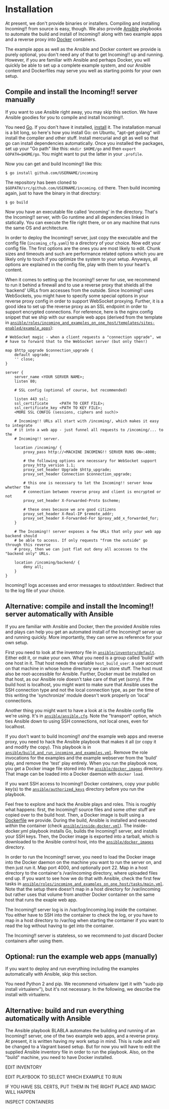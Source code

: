 Installation
============

At present, we don't provide binaries or installers. Compiling and installing Incoming!! from source is easy, though. We also provide [Ansible](http://www.ansible.com/home) playbooks to automate the build and install of Incoming!! along with two example apps and a reverse proxy into [Docker](https://www.docker.com/) containers.

The example apps as well as the Ansible and Docker content we provide is purely optional, you don't need any of that to get Incoming!! up and running. However, if you are familiar with Ansible and perhaps Docker, you will quickly be able to set up a complete example system, and our Ansible content and Dockerfiles may serve you well as starting points for your own setup.


Compile and install the Incoming!! server manually
--------------------------------------------------

If you want to use Ansible right away, you may skip this section. We have Ansible goodies for you to compile and install Incoming!!.

You need [Go](http://www.golang.org). If you don't have it installed, [install](http://golang.org/doc/install) it. The installation manual is a bit long, so here's how you install Go: on Ubuntu, "apt-get golang" will install the compiler and other stuff. Install mercurial and git as well so that go can install dependencies automatically. Once you installed the packages, set up your "Go path" like this: `mkdir $HOME/go` and then `export GOPATH=$HOME/go`. You might want to put the latter in your `.profile`.

Now you can get and build Incoming!! like this:

    $ go install github.com/USERNAME/incoming

The repository has been cloned to `$GOPATH/src/github.com/USERNAME/incoming`. cd there. Then build incoming again, just to have the binary in that directory:

    $ go build

Now you have an executable file called 'incoming' in the directory. That's the Incoming!! server, with Go runtime and all dependencies linked in statically. You can execute the file right there, or on any machine that runs the same OS and architecture.

In order to deploy the Incoming!! server, just copy the executable and the config file (`incoming_cfg.yaml`) to a directory of your choice. Now edit your config file. The first options are the ones you are most likely to edit. Chunk sizes and timeouts and such are performance related options which you are likely only to touch if you optimize the system to your setup. Anyways, all options are explained in the config file, play with them to your heart's content.

When it comes to setting up the Incoming!! server for use, we recommend to run it behind a firewall and to use a reverse proxy that shields all the 'backend' URLs from accesses from the outside. Since Incoming!! uses WebSockets, you might have to specify some special options in your reverse proxy config in order to support WebSocket proxying. Further, it is a good idea to set up the reverse proxy as an SSL endpoint in order to support encrypted connections. For reference, here is the nginx config snippet that we ship with our example web apps (derived from the template in [`ansible/roles/incoming_and_examples_on_one_host/templates/sites-enabled/example_apps`](../ansible/roles/incoming_and_examples_on_one_host/templates/sites-enabled/example_apps)):

```
# WebSocket magic - when a client requests a "connection upgrade", we
# have to forward that to the WebSocket server (but only then!)

map $http_upgrade $connection_upgrade {
    default upgrade;
    '' close;
}

server {
    server_name <YOUR SERVER NAME>;
    listen 80;

    # SSL config (optional of course, but recommended)

    listen 443 ssl;
    ssl_certificate     <PATH TO CERT FILE>;
    ssl_certificate_key <PATH TO KEY FILE>;
    <MORE SSL CONFIG (sessions, ciphers and such)>

    # Incoming!! URLs all start with /incoming/, which makes it easy to integrate
    # it into a web app - just funnel all requests to /incoming/... to the
    # Incoming!! server.

    location /incoming/ {
        proxy_pass http://<MACHINE INCOMING!! SERVER RUNS ON>:4000;

        # the following options are necessary for WebSocket support
        proxy_http_version 1.1;
        proxy_set_header Upgrade $http_upgrade;
        proxy_set_header Connection $connection_upgrade;

        # this one is necessary to let the Incoming!! server know whether the
        # connection between reverse proxy and client is encrypted or not
        proxy_set_header X-Forwarded-Proto $scheme;

        # these ones because we are good citizens
        proxy_set_header X-Real-IP $remote_addr;
        proxy_set_header X-Forwarded-For $proxy_add_x_forwarded_for;
    }

    # The Incoming!! server exposes a few URLs that only your web app backend should
    # be able to access. If only requests "from the outside" go through this reverse
    # proxy, then we can just flat out deny all accesses to the "backend only" URLs.

    location /incoming/backend/ {
        deny all;
    }
}
```

Incoming!! logs accesses and error messages to stdout/stderr. Redirect that to the log file of your choice.


Alternative: compile and install the Incoming!! server automatically with Ansible
---------------------------------------------------------------------------------

If you are familiar with Ansible and Docker, then the provided Ansible roles and plays can help you get an automated install of the Incoming!! server up and running quickly. More importantly, they can serve as reference for your own setup.

First you need to look at the inventory file in [`ansible/inventory/default`](../ansible/inventory/default). Either edit it, or make your own. What you need is a group called 'build' with one host in it. That host needs the variable `host_build_user`: a user account on that machine in whose home directory we can store stuff. The host must also be root-accessible for Ansible. Further, Docker must be installed on that host, as our Ansible role doesn't take care of that yet (sorry). If the build host is localhost, you might want to make sure that Ansible uses the SSH connection type and not the local connection type, as per the time of this writing the 'synchronize' module doesn't work properly on 'local' connections.

Another thing you might want to have a look at is the Ansible config file we're using. It's in [`ansible/ansible.cfg`](../ansible/ansible.cfg). Note the "transport" option, which ties Ansible down to using SSH connections, not local ones, even for localhost.

If you don't want to build Incoming!! *and* the example web apps and reverse proxy, you need to hack the Ansible playbook that makes it all (or copy it and modify the copy). This playbook is in [`ansible/build_and_run_incoming_and_examples.yml`](../ansible/build_and_run_incoming_and_examples.yml). Remove the role invocations for the examples and the example webserver from the 'build' play, and remove the 'test' play entirely. When you run the playbook now, you get a Docker image file stored into the [`ansible/docker_images`](../ansible/docker_images) directory. That image can be loaded into a Docker daemon with `docker load`.

If you want SSH access to Incoming!! Docker containers, copy your public key(s) to the [`ansible/authorized_keys`](../ansible/authorized_keys) directory before you run the playbook.

Feel free to explore and hack the Ansible plays and roles. This is roughly what happens: first, the Incoming!! source files and some other stuff are copied over to the build host. Then, a Docker image is built using a [Dockerfile](../Dockerfile) we provide. During the build, Ansible is installed and executed *within* the container (check [`ansible/inside-docker.yml`](../ansible/inside-docker.yml)). The inside-docker.yml playbook installs Go, builds the Incoming!! server, and installs your SSH keys. Then, the Docker image is exported into a tarball, which is downloaded to the Ansible control host, into the [`ansible/docker_images`](../ansible/docker_images) directory.

In order to run the Incoming!! server, you need to load the Docker image into the Docker daemon on the machine you want to run the server on, and then just run it. Map port 4000, and optionally port 22. Map in a host directory to the container's /var/incoming directory, where uploaded files end up. If you want to see how we do that with Ansible, check the first few tasks in [`ansible/roles/incoming_and_examples_on_one_host/tasks/main.yml`](../ansible/roles/incoming_and_examples_on_one_host/tasks/main.yml). Note that the setup there doesn't map in a host directory for /var/incoming but rather uses that volume from another Docker container on the same host that runs the exaple web app.

The Incoming!! server log is in /var/log/incoming.log inside the container. You either have to SSH into the container to check the log, or you have to map in a host directory to /var/log when starting the container if you want to read the log without having to get into the container.

The Incoming!! server is stateless, so we recommend to just discard Docker containers after using them.


Optional: run the example web apps (manually)
---------------------------------------------

If you want to deploy and run everything including the examples automatically with Ansible, skip this section.

You need Python 2 and pip. We recommend virtualenv (get it with "sudo pip install virtualenv"), but it's not necessary. In the following, we describe the install with virtualenv.


Alternative: build and run everything automatically with Ansible
----------------------------------------------------------------

The Ansible playbook BLABLA automates the building and running of an Incoming!! server, one of the two example web apps, and a reverse proxy. At present, it is written having my work setup in mind. This is rude and will be changed to a Vagrant based setup. But for now you will have to edit the supplied Ansible inventory file in order to run the playbook. Also, on the "build" machine, you need to have Docker installed.

EDIT INVENTORY

EDIT PLAYBOOK TO SELECT WHICH EXAMPLE TO RUN

IF YOU HAVE SSL CERTS, PUT THEM IN THE RIGHT PLACE AND MAGIC WILL HAPPEN

INSPECT CONTAINERS
